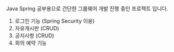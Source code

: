 Java Spring 공부용으로 간단한 그룹웨어 개발 진행 중인 프로젝트 입니다.

1. 로그인 기능 (Spring Security 이용)
2. 자유게시판 (CRUD)
3. 공지사항 (CRUD)
4. 회의 예약 기능

